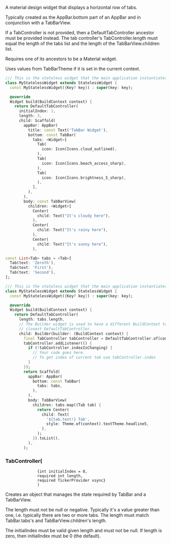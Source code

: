 A material design widget that displays a horizontal row of tabs.

Typically created as the AppBar.bottom part of an AppBar and in conjunction with a TabBarView.

If a TabController is not provided, then a DefaultTabController ancestor must be provided instead. The tab controller's TabController.length must equal the length of the tabs list and the length of the TabBarView.children list.

Requires one of its ancestors to be a Material widget.

Uses values from TabBarTheme if it is set in the current context.

```dart
/// This is the stateless widget that the main application instantiates.
class MyStatelessWidget extends StatelessWidget {
  const MyStatelessWidget({Key? key}) : super(key: key);

  @override
  Widget build(BuildContext context) {
    return DefaultTabController(
      initialIndex: 1,
      length: 3,
      child: Scaffold(
        appBar: AppBar(
          title: const Text('TabBar Widget'),
          bottom: const TabBar(
            tabs: <Widget>[
              Tab(
                icon: Icon(Icons.cloud_outlined),
              ),
              Tab(
                icon: Icon(Icons.beach_access_sharp),
              ),
              Tab(
                icon: Icon(Icons.brightness_5_sharp),
              ),
            ],
          ),
        ),
        body: const TabBarView(
          children: <Widget>[
            Center(
              child: Text("It's cloudy here"),
            ),
            Center(
              child: Text("It's rainy here"),
            ),
            Center(
              child: Text("It's sunny here"),
            ),

```
```dart
const List<Tab> tabs = <Tab>[
  Tab(text: 'Zeroth'),
  Tab(text: 'First'),
  Tab(text: 'Second'),
];

/// This is the stateless widget that the main application instantiates.
class MyStatelessWidget extends StatelessWidget {
  const MyStatelessWidget({Key? key}) : super(key: key);

  @override
  Widget build(BuildContext context) {
    return DefaultTabController(
      length: tabs.length,
      // The Builder widget is used to have a different BuildContext to access
      // closest DefaultTabController.
      child: Builder(builder: (BuildContext context) {
        final TabController tabController = DefaultTabController.of(context)!;
        tabController.addListener(() {
          if (!tabController.indexIsChanging) {
            // Your code goes here.
            // To get index of current tab use tabController.index
          }
        });
        return Scaffold(
          appBar: AppBar(
            bottom: const TabBar(
              tabs: tabs,
            ),
          ),
          body: TabBarView(
            children: tabs.map((Tab tab) {
              return Center(
                child: Text(
                  '${tab.text!} Tab',
                  style: Theme.of(context).textTheme.headline5,
                ),
              );
            }).toList(),
          ),
        );

```

### TabController(

                  {int initialIndex = 0,
                  required int length,
                  required TickerProvider vsync}
                  )
Creates an object that manages the state required by TabBar and a TabBarView.

The length must not be null or negative. Typically it's a value greater than one, i.e. typically there are two or more tabs. The length must match TabBar.tabs's and TabBarView.children's length.

The initialIndex must be valid given length and must not be null. If length is zero, then initialIndex must be 0 (the default).

